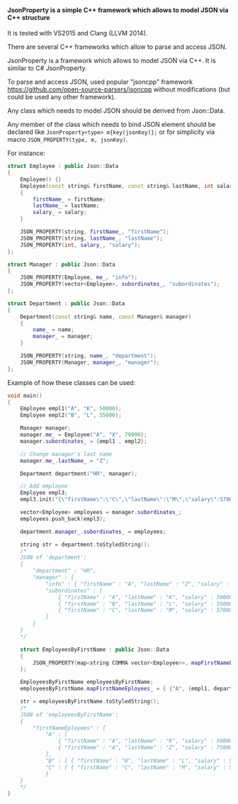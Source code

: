 #### JsonProperty is a simple C++ framework which allows to model JSON via C++ structure

It is tested with VS2015 and Clang (LLVM 2014).

There are several C++ frameworks which allow to parse and access JSON.   

JsonProperty is a framework which allows to model JSON via C++. It is similar to C# JsonProperty.

To parse and access JSON, used popular "jsoncpp" framework https://github.com/open-source-parsers/jsoncpp without modifications (but could be used any other framework).

Any class which needs to model JSON should be derived from Json::Data.

Any member of the class which needs to bind JSON element should be declared like ```JsonProperty<type> m{key(jsonKey)};``` or for simplicity via macro ```JSON_PROPERTY(type, m, jsonKey)```. 

For instance:
```C++
struct Employee : public Json::Data
{
    Employee() {}
    Employee(const string& firstName, const string& lastName, int salary)
    {
        firstName_ = firstName;
        lastName_ = lastName;
        salary_ = salary;
    }

    JSON_PROPERTY(string, firstName_, "firstName");
    JSON_PROPERTY(string, lastName_, "lastName");
    JSON_PROPERTY(int, salary_, "salary");
};

struct Manager : public Json::Data
{
    JSON_PROPERTY(Employee, me_, "info");
    JSON_PROPERTY(vector<Employee>, subordinates_, "subordinates");
};

struct Department : public Json::Data
{
    Department(const string& name, const Manager& manager)
    {
        name_ = name;
        manager_ = manager;
    }

    JSON_PROPERTY(string, name_, "department");
    JSON_PROPERTY(Manager, manager_, "manager");
};
```

Example of how these classes can be used:
```C++
void main()
{
    Employee empl1("A", "K", 50000);
    Employee empl2("B", "L", 55000);

    Manager manager;
    manager.me_ = Employee("A", "X", 70000);
    manager.subordinates_ = {empl1 , empl2};

    // Change manager's last name
    manager.me_.lastName_ = "Z";

    Department department("HR", manager);

    // Add employee
    Employee empl3;
    empl3.init("{\"firstName\":\"C\",\"lastName\":\"M\",\"salary\":57000}");

    vector<Employee> employees = manager.subordinates_;
    employees.push_back(empl3);

    department.manager_.subordinates_ = employees;

    string str = department.toStyledString();
    /*
    JSON of 'department':
    {
        "department" : "HR",
        "manager" : {
            "info" : { "firstName" : "A", "lastName" : "Z", "salary" : 75000 },
            "subordinates" : [
                { "firstName" : "A", "lastName" : "K", "salary" : 50000 },
                { "firstName" : "B", "lastName" : "L", "salary" : 55000 },
                { "firstName" : "C", "lastName" : "M", "salary" : 57000 }
            ]
        }
    }    
    */

    struct EmployeesByFirstName : public Json::Data
    {
        JSON_PROPERTY(map<string COMMA vector<Employee>>, mapFirstNameEployees_, "firstNameEployees");
    };

    EmployeesByFirstName employeesByFirstName;
    employeesByFirstName.mapFirstNameEployees_ = { {"A", {empl1, department.manager_.me_}},  {"B", {empl2}}, {"C", {empl3}} };

    str = employeesByFirstName.toStyledString();
    /*
    JSON of 'employeesByFirstName':
    { 
        "firstNameEployees" : {
            "A" : [
                { "firstName" : "A", "lastName" : "K", "salary" : 50000 },
                { "firstName" : "A", "lastName" : "Z", "salary" : 75000 }
            ],
            "B" : [ { "firstName" : "B", "lastName" : "L", "salary" : 55000 } ],
            "C" : [ { "firstName" : "C", "lastName" : "M", "salary" : 57000 } ]
            }
    }
    */
} 
```
